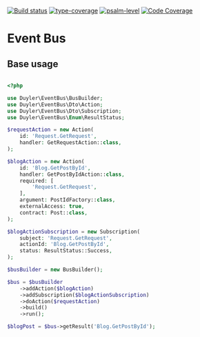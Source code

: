 [![Build status](https://github.com/duyler/event-bus/workflows/build/badge.svg)](https://github.com/duyler/event-bus/actions?query=workflow%3Aci)
[![type-coverage](https://shepherd.dev/github/duyler/event-bus/coverage.svg)](https://shepherd.dev/github/duyler/event-bus)
[![psalm-level](https://shepherd.dev/github/duyler/event-bus/level.svg)](https://shepherd.dev/github/duyler/event-bus)
[![Code Coverage](https://codecov.io/gh/duyler/event-bus/branch/main/graph/badge.svg)](https://codecov.io/gh/duyler/event-bus)
# Event Bus

## Base usage

```php

<?php

use Duyler\EventBus\BusBuilder;
use Duyler\EventBus\Dto\Action;
use Duyler\EventBus\Dto\Subscription;
use Duyler\EventBus\Enum\ResultStatus;

$requestAction = new Action(
    id: 'Request.GetRequest',
    handler: GetRequestAction::class,
);

$blogAction = new Action(
    id: 'Blog.GetPostById',
    handler: GetPostByIdAction::class,
    required: [
        'Request.GetRequest',
    ],
    argument: PostIdFactory::class,
    externalAccess: true,
    contract: Post::class,
);

$blogActionSubscription = new Subscription(
    subject: 'Request.GetRequest',
    actionId: 'Blog.GetPostById',
    status: ResultStatus::Success,
);

$busBuilder = new BusBuilder();

$bus = $busBuilder
    ->addAction($blogAction)
    ->addSubscription($blogActionSubscription)
    ->doAction($requestAction)
    ->build()
    ->run();

$blogPost = $bus->getResult('Blog.GetPostById');

```

